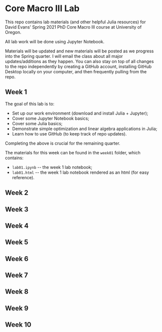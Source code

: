 # Core Macro III Lab

This repo contains lab materials (and other helpful Julia resources) for David Evans' Spring 2021 PhD Core Macro III course at University of Oregon.

All lab work will be done using Jupyter Notebook.

Materials will be updated and new materials will be posted as we progress into the Spring quarter. I will email the class about all major updates/additions as they happen. You can also stay on top of all changes to the repo independently by creating a GitHub account, installing GitHub Desktop locally on your computer, and then frequently pulling from the repo. 

## Week 1

The goal of this lab is to:
- Set up our work environment (download and install Julia + Jupyter);
- Cover some Jupyter Notebook basics;
- Cover some Julia basics;
- Demonstrate simple optimization and linear algebra applications in Julia;
- Learn how to use GitHub (to keep track of repo updates).

Completing the above is crucial for the remaining quarter.

The materials for this week can be found in the `week01` folder, which contains:
- `lab01.ipynb` -- the week 1 lab notebook;
- `lab01.html` -- the week 1 lab notebook rendered as an html (for easy reference).

## Week 2

## Week 3

## Week 4

## Week 5

## Week 6

## Week 7

## Week 8

## Week 9

## Week 10

